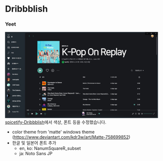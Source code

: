 # Dribbblish

### Yeet
![Yeet](Yeet.jpg)
[spicetify-Dribbblish](https://github.com/morpheusthewhite/spicetify-themes/tree/master/Dribbblish)에서 색상, 폰트 등을 수정했습니다.

* color theme from 'matte' windows theme (https://www.deviantart.com/kdr3w/art/Matte-758699852)
* 한글 및 일본어 폰트 추가 
	* en, ko: NanumSquareR_subset
	* ja: Noto Sans JP
